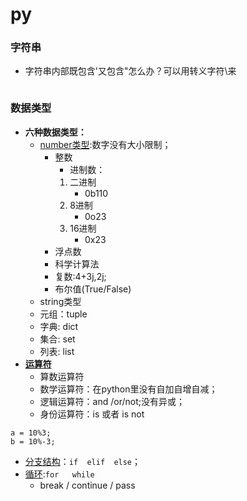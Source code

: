 # py
### 字符串
 - 字符串内部既包含'又包含"怎么办？可以用转义字符\来
 ```
 
 ```
### 数据类型 
+ **六种数据类型：**
   -   [number类型](./num.py):数字没有大小限制；
        - 整数
            - 进制数：
            1. 二进制
                 - 0b110
            2. 8进制
                - 0o23
            3. 16进制
                - 0x23
        - 浮点数
        - 科学计算法
        - 复数:4+3j,2j;
        - 布尔值(True/False)
   -  string类型
   - 元组：tuple
   - 字典: dict
   - 集合: set
   - 列表: list
+ [**运算符**](./operator.py)
    - 算数运算符
    -  数学运算符：在python里没有自加自增自减；
    - 逻辑运算符：and /or/not;没有异或；
    - 身份运算符：is 或者 is not
```
a = 10%3;
b = 10%-3;
```
+ [分支结构](./branch.py)：`if  elif  else`；
+ [循环](./loop.py):`for   while`
   -   break / continue / pass
